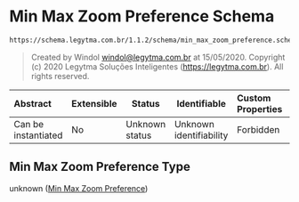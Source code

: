 # Min Max Zoom Preference Schema

```txt
https://schema.legytma.com.br/1.1.2/schema/min_max_zoom_preference.schema.json
```




> Created by Windol [windol@legytma.com.br](mailto:windol@legytma.com.br) at 15/05/2020.
> Copyright (c) 2020 Legytma Soluções Inteligentes (<https://legytma.com.br>). All rights reserved.
>

| Abstract            | Extensible | Status         | Identifiable            | Custom Properties | Additional Properties | Access Restrictions | Defined In                                                                                                  |
| :------------------ | ---------- | -------------- | ----------------------- | :---------------- | --------------------- | ------------------- | ----------------------------------------------------------------------------------------------------------- |
| Can be instantiated | No         | Unknown status | Unknown identifiability | Forbidden         | Allowed               | none                | [min_max_zoom_preference.schema.json](../schema/min_max_zoom_preference.schema.json) |

## Min Max Zoom Preference Type

unknown ([Min Max Zoom Preference](min_max_zoom_preference.md))
